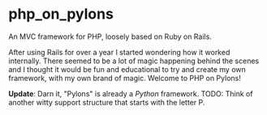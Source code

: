 # php_on_pylons
An MVC framework for PHP, loosely based on Ruby on Rails.

After using Rails for over a year I started wondering how it worked internally.
There seemed to be a lot of magic happening behind the scenes and I thought it would be
fun and educational to try and create my own framework, with my own brand of magic.
Welcome to PHP on Pylons!

**Update**: Darn it, "Pylons" is already a _Python_ framework. 
TODO: Think of another witty support structure that starts with the letter P.
